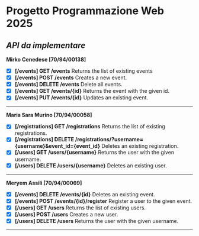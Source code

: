# Progetto Programmazione Web 2025

## *API da implementare*


**Mirko Cenedese [70/94/00138]**

- [x]  **[/events] GET /events** Returns the list of existing events
- [x]  **[/events] POST /events** Creates a new event.
- [x]  **[/events] DELETE /events** Delete all events.
- [x]  **[/events] GET /events/{id}** Returns the event with the given id.
- [x]  **[/events] PUT /events/{id}** Updates an existing event. 

---

**Maria Sara Murino [70/94/00058]**

- [x]  **[/registrations] GET /registrations** Returns the list of existing registrations.
- [x]  **[/registrations] DELETE /registrations/?username={username}&event_id={event_id}** Deletes an existing registration.
- [x]  **[/users] GET /users/{username}** Returns the user with the given username.
- [x]  **[/users] DELETE /users/{username}** Deletes an existing user.

---

**Meryem Assili [70/94/00069]**

- [x]  **[/events] DELETE /events/{id}** Deletes an existing event.
- [x]  **[/events] POST /events/{id}/register** Register a user to the given event.
- [x]  **[/users] GET /users** Returns the list of existing users.
- [x]  **[/users] POST /users** Creates a new user.
- [x]  **[/users] DELETE /users** Returns the user with the given username.

---
